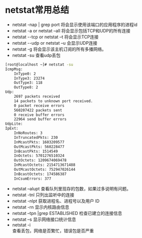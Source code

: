 # netstat常用总结

- netstat -nap | grep port 
    将会显示使用该端口的应用程序的进程id
- netstat -a or netstat –all 
    将会显示包括TCP和UDP的所有连接
- netstat --tcp or netstat –t 
    将会显示TCP连接
- netstat --udp or netstat –u 
    会显示UDP连接
- netstat -g 
    将会显示该主机订阅的所有多播网络。
- netstat -su 
    查看udp丢包
```sh
[root@localhost ~]# netstat -su
IcmpMsg:
    InType0: 2
    InType3: 23274
    OutType3: 118
    OutType8: 2
Udp:
    2697 packets received
    14 packets to unknown port received.
    0 packet receive errors
    560207422 packets sent
    0 receive buffer errors
    22964 send buffer errors
UdpLite:
IpExt:
    InNoRoutes: 3
    InTruncatedPkts: 230
    InMcastPkts: 1603209577
    OutMcastPkts: 560228477
    InBcastPkts: 1514549
    InOctets: 5701276510324
    OutOctets: 1209674069478
    InMcastOctets: 2154713671488
    OutMcastOctets: 752947026144
    InBcastOctets: 174586387
    InCsumErrors: 377
```
- netstat –alupt 
    查看队列里现存的包数，如果过多说明有问题。
- netstat -tnl
    只列出监听中的连接
- netstat -nlpt 
    获取进程名、进程号以及用户 ID
- netstat -rn
    显示内核路由信息
- netstat –tpn |grep ESTABLISHED
    检查已建立的连接信息
- netstat –s
    显示网络接口统计信息
- netstat -i  
    查看丢包，网络是否繁忙，错误包是否严重
